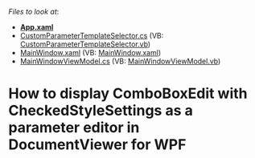 <!-- default file list -->
*Files to look at*:

* **[App.xaml](./CS/WpfApplication1/App.xaml)**
* [CustomParameterTemplateSelector.cs](./CS/WpfApplication1/CustomParameterTemplateSelector.cs) (VB: [CustomParameterTemplateSelector.vb](./VB/WpfApplication1/CustomParameterTemplateSelector.vb))
* [MainWindow.xaml](./CS/WpfApplication1/MainWindow.xaml) (VB: [MainWindow.xaml](./VB/WpfApplication1/MainWindow.xaml))
* [MainWindowViewModel.cs](./CS/WpfApplication1/MainWindowViewModel.cs) (VB: [MainWindowViewModel.vb](./VB/WpfApplication1/MainWindowViewModel.vb))
<!-- default file list end -->
# How to display ComboBoxEdit with CheckedStyleSettings as a parameter editor in DocumentViewer for WPF

<br/>


